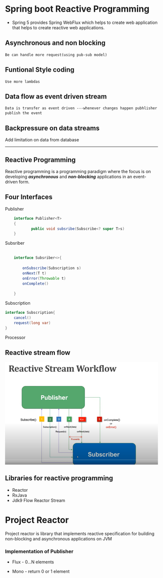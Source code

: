 # Spring boot Reactive Programming

- Spring 5 provides Spring WebFlux which helps to create web application that helps to create reactive web applications.

## Asynchronous and non blocking

    Be can handle more request(using pub-sub model)

## Funtional Style coding

    Use more lambdas

## Data flow as event driven stream

    Data is transfer as event driven ---whenever changes happen pubhlisher publish the event

## Backpressure on data streams

Add limitation on data from database

---

## Reactive Programming

Reactive programming is a programming paradigm where the focus is on developing **_asynchronous_** and **_non-blocking_** applications in an event-driven form.

## Four Interfaces

Publisher

```java
    interface Publisher<T>
    {
            public void subsribe(Subscribe<? super T>s)
    }
```

Subsriber

```java

    interface Subsriber<>{

        onSubscribe(Subscription s)
        onNext(T t)
        onError(Throwable t)
        onComplete()

    }

```

Subscription

```java
interface Subscription{
    cancel()
    request(long var)
}

```

Processor

## Reactive stream flow

![Alt text](image.png)

## Libraries for reactive programming

- Reactor
- RxJava
- Jdk9 Flow Reactor Stream

# Project Reactor

Project reactor is library that implements reactive specification for building non-blocking and asynchronous applications on JVM

### Implementation of Publisher

- Flux - 0...N elements

- Mono - return 0 or 1 element
